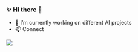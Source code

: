 ### ✨ Hi there  🌱
 
- 🔭 I’m currently working on different AI projects
- 📫 Connect

<a href="https://hits.seeyoufarm.com"/><img src="https://hits.seeyoufarm.com/api/count/incr/badge.svg?url=https%3A%2F%2Fgithub.com%2Fnazbeh"/></a>
